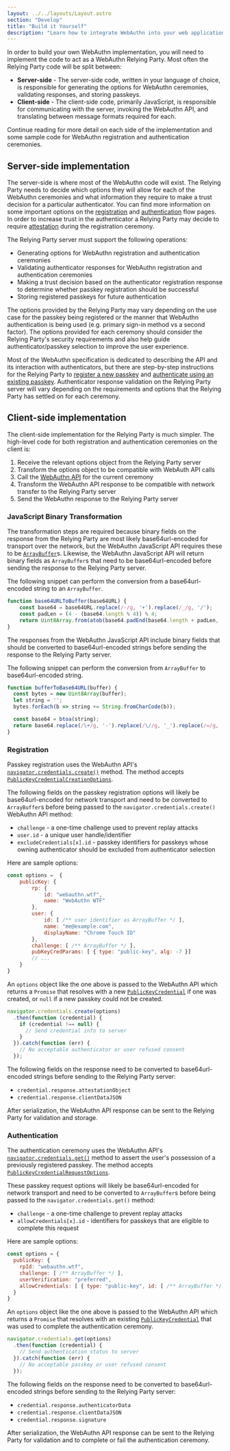 ```yaml
---
layout: ../../layouts/Layout.astro
section: "Develop"
title: "Build it Yourself"
description: "Learn how to integrate WebAuthn into your web application and provide passwordless authentication for your users. Discover the different steps involved in implementing WebAuthn, including generating and verifying credentials, handling user consent, and integrating with your existing authentication system."
---
```


In order to build your own WebAuthn implementation, you will need to implement the code to act as a WebAuthn Relying Party. Most often the Relying Party code will be split between:
* **Server-side** - The server-side code, written in your language of choice, is responsible for generating the options for WebAuthn ceremonies, validating responses, and storing passkeys.
* **Client-side** - The client-side code, primarily JavaScript, is responsible for communicating with the server, invoking the WebAuthn API, and translating between message formats required for each.

Continue reading for more detail on each side of the implementation and some sample code for WebAuthn registration and authentication ceremonies.

## Server-side implementation
The server-side is where most of the WebAuthn code will exist. The Relying Party needs to decide which options they will allow for each of the WebAuthn ceremonies and what information they require to make a trust decision for a particular authenticator. You can find more information on some important options on the [registration](/how-it-works/registration#the-options) and [authentication](/how-it-works/authentication#the-options) flow pages. In order to increase trust in the authenticator a Relying Party may decide to require [attestation](/how-it-works/registration#the-attestation) during the registration ceremony.

The Relying Party server must support the following operations:
* Generating options for WebAuthn registration and authentication ceremonies
* Validating authenticator responses for WebAuthn registration and authentication ceremonies
* Making a trust decision based on the authenticator registration response to determine whether passkey registration should be successful
* Storing registered passkeys for future authentication

The options provided by the Relying Party may vary depending on the use case for the passkey being registered or the manner that WebAuthn authentication is being used (e.g. primary sign-in method vs a second factor). The options provided for each ceremony should consider the Relying Party's security requirements and also help guide authenticator/passkey selection to improve the user experience.

Most of the WebAuthn specification is dedicated to describing the API and its interaction with authenticators, but there are step-by-step instructions for the Relying Party to [register a new passkey](https://www.w3.org/TR/2021/WD-webauthn-3-20210427/#sctn-registering-a-new-credential) and [authenticate using an existing passkey](https://www.w3.org/TR/2021/WD-webauthn-3-20210427/#sctn-verifying-assertion). Authenticator response validation on the Relying Party server will vary depending on the requirements and options that the Relying Party has settled on for each ceremony.

## Client-side implementation
The client-side implementation for the Relying Party is much simpler. The high-level code for both registration and authentication ceremonies on the client is:
1. Receive the relevant options object from the Relying Party server
2. Transform the options object to be compatible with WebAuth API calls
3. Call the [WebAuthn API](https://developer.mozilla.org/en-US/docs/Web/API/Web_Authentication_API) for the current ceremony
4. Transform the WebAuthn API response to be compatible with network transfer to the Relying Party server
5. Send the WebAuthn response to the Relying Party server

### JavaScript Binary Transformation
The transformation steps are required because binary fields on the response from the Relying Party are most likely base64url-encoded for transport over the network, but the WebAuthn JavaScript API requires these to be [`ArrayBuffer`](https://developer.mozilla.org/en-US/docs/Web/JavaScript/Reference/Global_Objects/ArrayBuffer)s. Likewise, the WebAuthn JavaScript API will return binary fields as `ArrayBuffer`s that need to be base64url-encoded before sending the response to the Relying Party server.

The following snippet can perform the conversion from a base64url-encoded string to an `ArrayBuffer`.

```javascript
function base64URLToBuffer(base64URL) {
    const base64 = base64URL.replace(/-/g, '+').replace(/_/g, '/');
    const padLen = (4 - (base64.length % 4)) % 4;
    return Uint8Array.from(atob(base64.padEnd(base64.length + padLen, '=')), c => c.charCodeAt(0));
}
```

The responses from the WebAuthn JavaScript API include binary fields that should be converted to base64url-encoded strings before sending the response to the Relying Party server.

The following snippet can perform the conversion from `ArrayBuffer` to base64url-encoded string.

```javascript
function bufferToBase64URL(buffer) {
  const bytes = new Uint8Array(buffer);
  let string = '';
  bytes.forEach(b => string += String.fromCharCode(b));

  const base64 = btoa(string);
  return base64.replace(/\+/g, '-').replace(/\//g, '_').replace(/=/g, '');
}
```

### Registration
Passkey registration uses the WebAuthn API's [`navigator.credentials.create()`](https://developer.mozilla.org/en-US/docs/Web/API/CredentialsContainer/create) method. The method accepts [`PublicKeyCredentialCreationOptions`](https://www.w3.org/TR/2021/WD-webauthn-3-20210427/#dictionary-makecredentialoptions).

The following fields on the passkey registration options will likely be base64url-encoded for network transport and need to be converted to `ArrayBuffer`s before being passed to the `navigator.credentials.create()` WebAuthn API method:
* `challenge` - a one-time challenge used to prevent replay attacks
* `user.id` - a unique user handle/identifier
* `excludeCredentials[x].id` - passkey identifiers for passkeys whose owning authenticator should be excluded from authenticator selection

Here are sample options:

```javascript
const options =  {
    publicKey: {
        rp: {
            id: "webauthn.wtf",
            name: "WebAuthn WTF"
        },
        user: {
            id: [ /** user identifier as ArrayBuffer */ ],
            name: "me@example.com",
            displayName: "Chrome Touch ID"
        },
        challenge: [ /** ArrayBuffer */ ],
        pubKeyCredParams: [ { type: "public-key", alg: -7 }]
        // ...
    }
}
```

An `options` object like the one above is passed to the WebAuthn API which returns a `Promise` that resolves with a new [`PublicKeyCredential`](https://developer.mozilla.org/en-US/docs/Web/API/PublicKeyCredential) if one was created, or `null` if a new passkey could not be created.

```javascript
navigator.credentials.create(options)
  .then(function (credential) {
    if (credential !== null) {
      // Send credential info to server
    }
  }).catch(function (err) {
    // No acceptable authenticator or user refused consent
  });
```

The following fields on the response need to be converted to base64url-encoded strings before sending to the Relying Party server:
* `credential.response.attestationObject`
* `credential.response.clientDataJSON`

After serialization, the WebAuthn API response can be sent to the Relying Party for validation and storage.

### Authentication
The authentication ceremony uses the WebAuthn API's [`navigator.credentials.get()`](https://developer.mozilla.org/en-US/docs/Web/API/CredentialsContainer/get) method to assert the user's possession of a previously registered passkey. The method accepts [`PublicKeyCredentialRequestOptions`](https://www.w3.org/TR/2021/WD-webauthn-3-20210427/#dictionary-assertion-options).

These passkey request options will likely be base64url-encoded for network transport and need to be converted to `ArrayBuffer`s before being passed to the `navigator.credentials.get()` method:
* `challenge` - a one-time challenge to prevent replay attacks
* `allowCredentials[x].id` - identifiers for passkeys that are eligible to complete this request

Here are sample options:

```javascript
const options = {
  publicKey: {
    rpId: "webauthn.wtf",
    challenge: [ /** ArrayBuffer */ ],
    userVerification: "preferred",
    allowCredentials: [ { type: "public-key", id: [ /** ArrayBuffer */ ] } ]
  }
}
```

An `options` object like the one above is passed to the WebAuthn API which returns a `Promise` that resolves with an existing [`PublicKeyCredential`](https://developer.mozilla.org/en-US/docs/Web/API/PublicKeyCredential) that was used to complete the authentication ceremony.

```javascript
navigator.credentials.get(options)
  .then(function (credential) {
    // Send authentication status to server
  }).catch(function (err) {
    // No acceptable passkey or user refused consent
  });
```

The following fields on the response need to be converted to base64url-encoded strings before sending to the Relying Party server:
* `credential.response.authenticatorData`
* `credential.response.clientDataJSON`
* `credential.response.signature`

After serialization, the WebAuthn API response can be sent to the Relying Party for validation and to complete or fail the authentication ceremony.